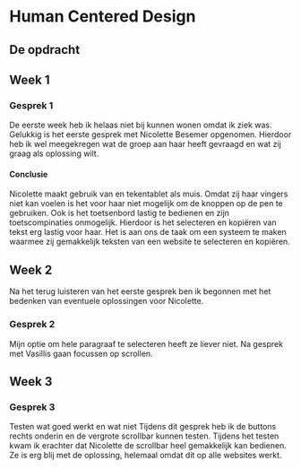 # Human Centered Design

## De opdracht

## Week 1
### Gesprek 1 
De eerste week heb ik helaas niet bij kunnen wonen omdat ik ziek was. Gelukkig is het eerste gesprek met Nicolette Besemer opgenomen. Hierdoor heb ik wel meegekregen wat de groep aan haar heeft gevraagd en wat zij graag als oplossing wilt.

#### Conclusie
Nicolette maakt gebruik van en tekentablet als muis. Omdat zij haar vingers niet kan voelen is het voor haar niet mogelijk om de knoppen op de pen te gebruiken. Ook is het toetsenbord lastig te bedienen en zijn toetscompinaties onmogelijk. Hierdoor is het selecteren en kopiëren van tekst erg lastig voor haar.
Het is aan ons de taak om een systeem te maken waarmee zij gemakkelijk teksten van een website te selecteren en kopiëren. 

## Week 2
Na het terug luisteren van het eerste gesprek ben ik begonnen met het bedenken van eventuele oplossingen voor Nicolette. 

### Gesprek 2 
Mijn optie om hele paragraaf te selecteren heeft ze liever niet. Na gesprek met Vasillis gaan focussen op scrollen.

## Week 3
### Gesprek 3
Testen wat goed werkt en wat niet
Tijdens dit gesprek heb ik de buttons rechts onderin en de vergrote scrollbar kunnen testen. Tijdens het testen kwam ik erachter dat Nicolette de scrollbar heel gemakkelijk kan bedienen. Ze is erg blij met de oplossing, helemaal omdat dit op alle websites werkt.

